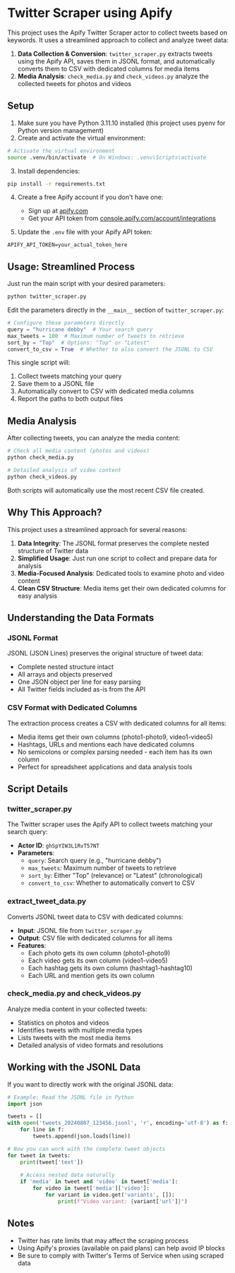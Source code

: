 # Twitter Scraper using Apify

This project uses the Apify Twitter Scraper actor to collect tweets based on keywords. It uses a streamlined approach to collect and analyze tweet data:

1. **Data Collection & Conversion**: `twitter_scraper.py` extracts tweets using the Apify API, saves them in JSONL format, and automatically converts them to CSV with dedicated columns for media items
2. **Media Analysis**: `check_media.py` and `check_videos.py` analyze the collected tweets for photos and videos

## Setup

1. Make sure you have Python 3.11.10 installed (this project uses pyenv for Python version management)
2. Create and activate the virtual environment:

```bash
# Activate the virtual environment
source .venv/bin/activate  # On Windows: .venv\Scripts\activate
```

3. Install dependencies:

```bash
pip install -r requirements.txt
```

4. Create a free Apify account if you don't have one:
   - Sign up at [apify.com](https://apify.com)
   - Get your API token from [console.apify.com/account/integrations](https://console.apify.com/account/integrations)

5. Update the `.env` file with your Apify API token:

```
APIFY_API_TOKEN=your_actual_token_here
```

## Usage: Streamlined Process

Just run the main script with your desired parameters:

```bash
python twitter_scraper.py
```

Edit the parameters directly in the `__main__` section of `twitter_scraper.py`:
```python
# Configure these parameters directly
query = "hurricane debby"  # Your search query
max_tweets = 100  # Maximum number of tweets to retrieve
sort_by = "Top"  # Options: "Top" or "Latest"
convert_to_csv = True  # Whether to also convert the JSONL to CSV
```

This single script will:
1. Collect tweets matching your query
2. Save them to a JSONL file
3. Automatically convert to CSV with dedicated media columns
4. Report the paths to both output files

## Media Analysis

After collecting tweets, you can analyze the media content:

```bash
# Check all media content (photos and videos)
python check_media.py

# Detailed analysis of video content
python check_videos.py
```

Both scripts will automatically use the most recent CSV file created.

## Why This Approach?

This project uses a streamlined approach for several reasons:

1. **Data Integrity**: The JSONL format preserves the complete nested structure of Twitter data
2. **Simplified Usage**: Just run one script to collect and prepare data for analysis
3. **Media-Focused Analysis**: Dedicated tools to examine photo and video content
4. **Clean CSV Structure**: Media items get their own dedicated columns for easy analysis

## Understanding the Data Formats

### JSONL Format

JSONL (JSON Lines) preserves the original structure of tweet data:

- Complete nested structure intact
- All arrays and objects preserved
- One JSON object per line for easy parsing
- All Twitter fields included as-is from the API

### CSV Format with Dedicated Columns

The extraction process creates a CSV with dedicated columns for all items:

- Media items get their own columns (photo1-photo9, video1-video5)
- Hashtags, URLs and mentions each have dedicated columns
- No semicolons or complex parsing needed - each item has its own column
- Perfect for spreadsheet applications and data analysis tools

## Script Details

### twitter_scraper.py

The Twitter scraper uses the Apify API to collect tweets matching your search query:

- **Actor ID**: `ghSpYIW3L1RvT57NT`
- **Parameters**:
  - `query`: Search query (e.g., "hurricane debby")
  - `max_tweets`: Maximum number of tweets to retrieve
  - `sort_by`: Either "Top" (relevance) or "Latest" (chronological)
  - `convert_to_csv`: Whether to automatically convert to CSV

### extract_tweet_data.py

Converts JSONL tweet data to CSV with dedicated columns:

- **Input**: JSONL file from `twitter_scraper.py`
- **Output**: CSV file with dedicated columns for all items
- **Features**:
  - Each photo gets its own column (photo1-photo9)
  - Each video gets its own column (video1-video5)
  - Each hashtag gets its own column (hashtag1-hashtag10)
  - Each URL and mention gets its own column

### check_media.py and check_videos.py

Analyze media content in your collected tweets:

- Statistics on photos and videos
- Identifies tweets with multiple media types
- Lists tweets with the most media items
- Detailed analysis of video formats and resolutions

## Working with the JSONL Data

If you want to directly work with the original JSONL data:

```python
# Example: Read the JSONL file in Python
import json

tweets = []
with open('tweets_20240807_123456.jsonl', 'r', encoding='utf-8') as f:
    for line in f:
        tweets.append(json.loads(line))

# Now you can work with the complete tweet objects
for tweet in tweets:
    print(tweet['text'])
    
    # Access nested data naturally
    if 'media' in tweet and 'video' in tweet['media']:
        for video in tweet['media']['video']:
            for variant in video.get('variants', []):
                print(f"Video variant: {variant['url']}")
```

## Notes

- Twitter has rate limits that may affect the scraping process
- Using Apify's proxies (available on paid plans) can help avoid IP blocks
- Be sure to comply with Twitter's Terms of Service when using scraped data 